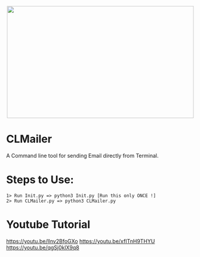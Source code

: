 <p align="center">
<img src="https://i.ibb.co/qySCw7V/CLM-logo.png" width="500px" height="300px">
</p>

# CLMailer
A Command line tool for sending Email directly from Terminal.

# Steps to Use:
    1> Run Init.py => python3 Init.py [Run this only ONCE !]
    2> Run CLMailer.py => python3 CLMailer.py


# Youtube Tutorial
https://youtu.be/llnv2BfoGXo
https://youtu.be/xfITnH9THYU
https://youtu.be/qgSj0klX9q8
